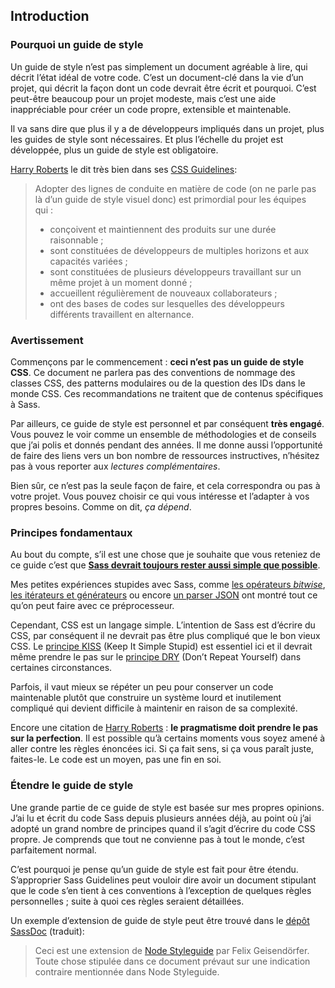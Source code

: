 
## Introduction

### Pourquoi un guide de style

Un guide de style n’est pas simplement un document agréable à lire, qui décrit l’état idéal de votre code. C’est un document-clé dans la vie d’un projet, qui décrit la façon dont un code devrait être écrit et pourquoi. C’est peut-être beaucoup pour un projet modeste, mais c’est une aide inappréciable pour créer un code propre, extensible et maintenable.

Il va sans dire que plus il y a de développeurs impliqués dans un projet, plus les guides de style sont nécessaires. Et plus l’échelle du projet est développée, plus un guide de style est obligatoire.

[Harry Roberts](https://csswizardry.com) le dit très bien dans ses [CSS Guidelines](https://cssguidelin.es/#the-importance-of-a-styleguide):

<blockquote>
  <p>Adopter des lignes de conduite en matière de code (on ne parle pas là d’un guide de style visuel donc) est primordial pour les équipes qui&nbsp;:</p>
  <ul>
    <li>conçoivent et maintiennent des produits sur une durée raisonnable ;</li>
    <li>sont constituées de développeurs de multiples horizons et aux capacités variées ;</li>
    <li>sont constituées de plusieurs développeurs travaillant sur un même projet à un moment donné ;</li>
    <li>accueillent régulièrement de nouveaux collaborateurs ;</li>
    <li>ont des bases de codes sur lesquelles des développeurs différents travaillent en alternance.</li>
  </ul>
</blockquote>

### Avertissement

Commençons par le commencement&nbsp;: **ceci n’est pas un guide de style CSS**. Ce document ne parlera pas des conventions de nommage des classes CSS, des patterns modulaires ou de la question des IDs dans le monde CSS. Ces recommandations ne traitent que de contenus spécifiques à Sass.

Par ailleurs, ce guide de style est personnel et par conséquent **très engagé**. Vous pouvez le voir comme un ensemble de méthodologies et de conseils que j’ai polis et donnés pendant des années. Il me donne aussi l’opportunité de faire des liens vers un bon nombre de ressources instructives, n’hésitez pas à vous reporter aux *lectures complémentaires*.

Bien sûr, ce n’est pas la seule façon de faire, et cela correspondra ou pas à votre projet. Vous pouvez choisir ce qui vous intéresse et l’adapter à vos propres besoins. Comme on dit, *ça dépend*.

### Principes fondamentaux

Au bout du compte, s’il est une chose que je souhaite que vous reteniez de ce guide c’est que **[Sass devrait toujours rester aussi simple que possible](https://www.sitepoint.com/keep-sass-simple/)**.

Mes petites expériences stupides avec Sass, comme [les opérateurs *bitwise*](https://github.com/KittyGiraudel/SassyBitwise), [les itérateurs et générateurs](https://github.com/KittyGiraudel/SassyIteratorsGenerators) ou encore [un parser JSON](https://github.com/KittyGiraudel/SassyJSON) ont montré tout ce qu’on peut faire avec ce préprocesseur.

Cependant, CSS est un langage simple. L’intention de Sass est d’écrire du CSS, par conséquent il ne devrait pas être plus compliqué que le bon vieux CSS. Le [principe KISS](https://fr.wikipedia.org/wiki/Principe_KISS) (Keep It Simple Stupid) est essentiel ici et il devrait même prendre le pas sur le [principe DRY](https://fr.wikipedia.org/wiki/Ne_vous_r%C3%A9p%C3%A9tez_pas) (Don’t Repeat Yourself) dans certaines circonstances.

Parfois, il vaut mieux se répéter un peu pour conserver un code maintenable plutôt que construire un système lourd et inutilement compliqué qui devient difficile à maintenir en raison de sa complexité.

Encore une citation de [Harry Roberts](https://csswizardry.com)&nbsp;: **le pragmatisme doit prendre le pas sur la perfection**.  Il est possible qu’à certains moments vous soyez amené à aller contre les règles énoncées ici. Si ça fait sens, si ça vous paraît juste, faites-le. Le code est un moyen, pas une fin en soi.

### Étendre le guide de style

Une grande partie de ce guide de style est basée sur mes propres opinions. J’ai lu et écrit du code Sass depuis plusieurs années déjà, au point où j’ai adopté un grand nombre de principes quand il s’agit d’écrire du code CSS propre. Je comprends que tout ne convienne pas à tout le monde, c’est parfaitement normal.

C’est pourquoi je pense qu’un guide de style est fait pour être étendu. S’approprier Sass Guidelines peut vouloir dire avoir un document stipulant que le code s’en tient à ces conventions à l’exception de quelques règles personnelles ; suite à quoi ces règles seraient détaillées.

Un exemple d’extension de guide de style peut être trouvé dans le [dépôt SassDoc](https://github.com/SassDoc/sassdoc/blob/master/GUIDELINES.md) (traduit):

> Ceci est une extension de [Node Styleguide](https://github.com/felixge/node-style-guide) par Felix Geisendörfer. Toute chose stipulée dans ce document prévaut sur une indication contraire mentionnée dans Node Styleguide.
